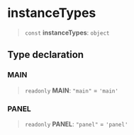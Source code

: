 # instanceTypes

> `const` **instanceTypes**: `object`

## Type declaration

### MAIN

> `readonly` **MAIN**: `"main"` = `'main'`

### PANEL

> `readonly` **PANEL**: `"panel"` = `'panel'`
